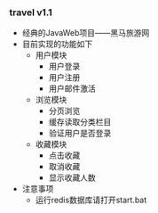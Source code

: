### travel v1.1

- 经典的JavaWeb项目——黑马旅游网
- 目前实现的功能如下
  - 用户模块
    - 用户登录
    - 用户注册
    - 用户邮件激活
  - 浏览模块
    - 分页浏览
    - 缓存读取分类栏目
    - 验证用户是否登录
  - 收藏模块
    - 点击收藏
    - 取消收藏
    - 显示收藏人数
- 注意事项
  - 运行redis数据库请打开start.bat